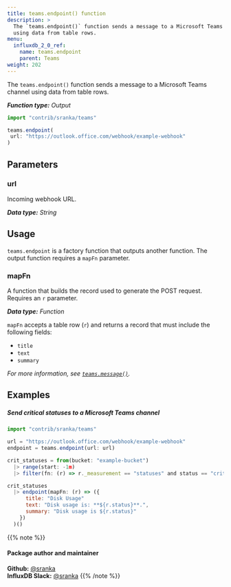 ```yaml
---
title: teams.endpoint() function
description: >
  The `teams.endpoint()` function sends a message to a Microsoft Teams channel
  using data from table rows.
menu:
  influxdb_2_0_ref:
    name: teams.endpoint
    parent: Teams
weight: 202
---
```


The `teams.endpoint()` function sends a message to a Microsoft Teams channel
using data from table rows.

_**Function type:** Output_

```js
import "contrib/sranka/teams"

teams.endpoint(
 url: "https://outlook.office.com/webhook/example-webhook"
)
```

## Parameters

### url
Incoming webhook URL.

_**Data type:** String_

## Usage
`teams.endpoint` is a factory function that outputs another function.
The output function requires a `mapFn` parameter.

### mapFn
A function that builds the record used to generate the POST request.
Requires an `r` parameter.

_**Data type:** Function_

`mapFn` accepts a table row (`r`) and returns a record that must include the
following fields:

- `title`
- `text`
- `summary`

_For more information, see [`teams.message()`](/influxdb/v2.0/reference/flux/stdlib/contrib/teams/message/)._

## Examples

##### Send critical statuses to a Microsoft Teams channel
```js
import "contrib/sranka/teams"

url = "https://outlook.office.com/webhook/example-webhook"
endpoint = teams.endpoint(url: url)

crit_statuses = from(bucket: "example-bucket")
  |> range(start: -1m)
  |> filter(fn: (r) => r._measurement == "statuses" and status == "crit")

crit_statuses
  |> endpoint(mapFn: (r) => ({
      title: "Disk Usage"
      text: "Disk usage is: **${r.status}**.",
      summary: "Disk usage is ${r.status}"
    })
  )()
```

{{% note %}}
#### Package author and maintainer
**Github:** [@sranka](https://github.com/sranka)  
**InfluxDB Slack:** [@sranka](https://influxdata.com/slack)
{{% /note %}}
